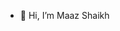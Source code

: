 - 👋 Hi, I’m Maaz Shaikh

<!---
maazshaikh7/maazshaikh7 is a ✨ special ✨ repository because its `README.md` (this file) appears on your GitHub profile.
You can click the Preview link to take a look at your changes.
--->
